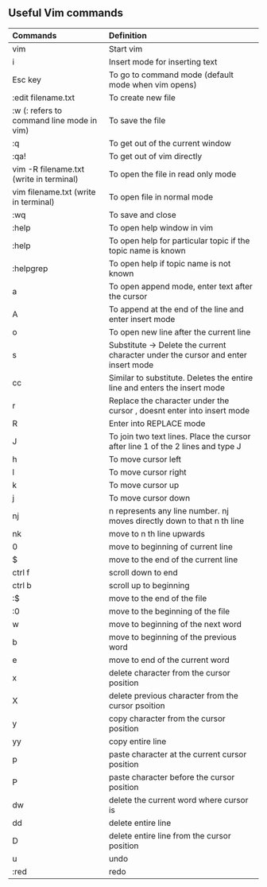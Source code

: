 ## Useful Vim commands

| Commands | Definition |
|:----|:---|
| vim | Start vim |
| i | Insert mode for inserting text |
| Esc key | To go to command mode (default mode when vim opens) |
| :edit filename.txt | To create new file |
| :w (: refers to command line mode in vim)| To save the file |
| :q | To get out of the current window |
| :qa! | To get out of vim directly |
| vim -R filename.txt (write in terminal) | To open the file in read only mode |
| vim filename.txt (write in terminal) | To open file in normal mode |
| :wq | To save and close |
| :help | To open help window in vim |
| :help <topic name> | To open help for particular topic if the topic name is known |
| :helpgrep <name> | To open help if topic name is not known |
| a | To open append mode, enter text after the cursor |
| A | To append at the end of the line and enter insert mode |
| o | To open new line after the current line |
| s | Substitute -> Delete the current character under the cursor and enter insert mode |
| cc | Similar to substitute. Deletes the entire line and enters the insert mode |
| r | Replace the character under the cursor , doesnt enter into insert mode |
| R | Enter into REPLACE mode |
| J | To join two text lines. Place the cursor after line 1 of the 2 lines and type J |
| h | To move cursor left |
| l | To move cursor right |
| k | To move cursor up |
| j | To move cursor down |
| nj | n represents any line number. nj moves directly down to that n th line |
| nk | move to n th line upwards |
| 0 | move to beginning of current line |
| $ | move to the end of the current line |
| ctrl f | scroll down to end |
| ctrl b | scroll up to beginning |
| :$ | move to the end of the file |
| :0 | move to the beginning of the file |
| w | move to beginning of the next word |
| b | move to beginning of the previous word |
| e | move to end of the current word |
| x | delete character from the cursor position |
| X | delete previous character from the cursor psoition |
| y | copy character from the cursor position |
| yy | copy entire line |
| p | paste character at the current cursor position |
| P | paste character before the cursor position |
| dw | delete the current word where cursor is |
| dd | delete entire line |
| D | delete entire line from the cursor position |
| u | undo |
| :red | redo |

